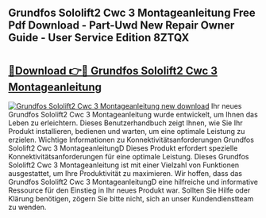 ## Grundfos Sololift2 Cwc 3 Montageanleitung Free Pdf Download - Part-Uwd New Repair Owner Guide - User Service Edition 8ZTQX

# <h2><a href="http://df8ri0i.blite.top/?on=Grundfos+Sololift2+Cwc+3+Montageanleitung">🔗Download 👉🔴 Grundfos Sololift2 Cwc 3 Montageanleitung</a></h2>

[![Grundfos Sololift2 Cwc 3 Montageanleitung new download](https://i.imgur.com/lujVjoI.png)](http://df8ri0i.blite.top/?on=Grundfos+Sololift2+Cwc+3+Montageanleitung)
Ihr neues Grundfos Sololift2 Cwc 3 Montageanleitung wurde entwickelt, um Ihnen das Leben zu erleichtern. Dieses Benutzerhandbuch zeigt Ihnen, wie Sie Ihr Produkt installieren, bedienen und warten, um eine optimale Leistung zu erzielen. Wichtige Informationen zu Konnektivitätsanforderungen Grundfos Sololift2 Cwc 3 MontageanleitungD Dieses Produkt erfordert spezielle Konnektivitätsanforderungen für eine optimale Leistung. Dieses Grundfos Sololift2 Cwc 3 Montageanleitung ist mit einer Vielzahl von Funktionen ausgestattet, um Ihre Produktivität zu maximieren. Wir hoffen, dass das Grundfos Sololift2 Cwc 3 MontageanleitungD eine hilfreiche und informative Ressource für den Einstieg in Ihr neues Produkt war. Sollten Sie Hilfe oder Klärung benötigen, zögern Sie bitte nicht, sich an unser Kundendienstteam zu wenden.
